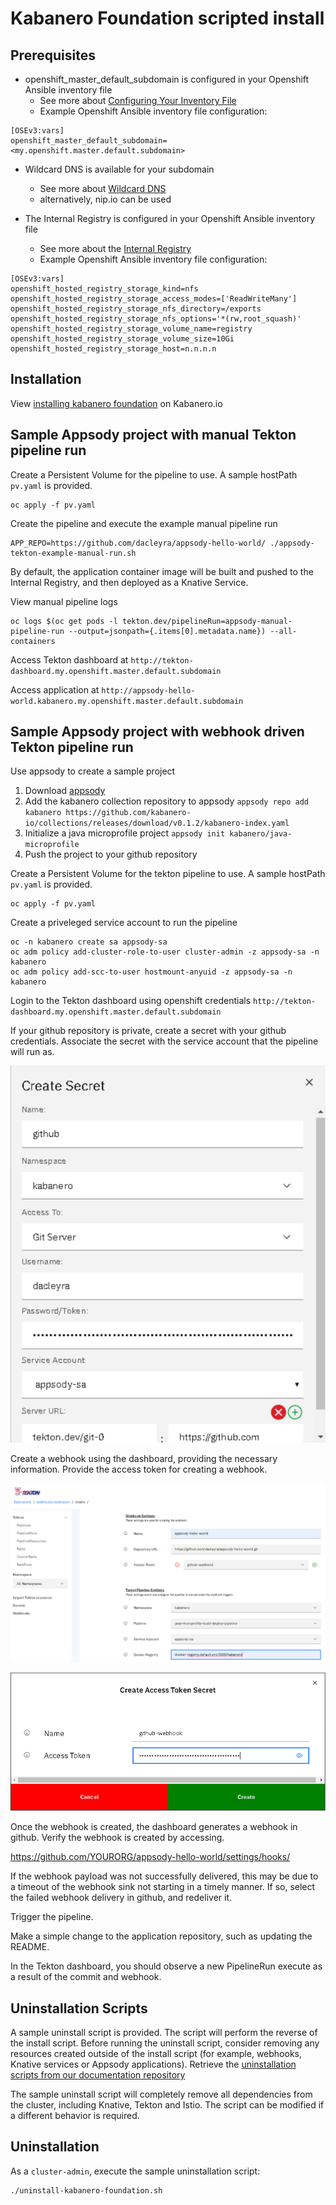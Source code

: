 # Kabanero Foundation scripted install

## Prerequisites

* openshift_master_default_subdomain is configured in your Openshift Ansible inventory file
  * See more about [Configuring Your Inventory File](https://docs.okd.io/3.11/install/configuring_inventory_file.html)
  * Example Openshift Ansible inventory file configuration:
 ```
 [OSEv3:vars]
 openshift_master_default_subdomain=<my.openshift.master.default.subdomain>
 ```
  
* Wildcard DNS is available for your subdomain
  * See more about [Wildcard DNS](https://docs.openshift.com/container-platform/3.11/install/prerequisites.html#wildcard-dns-prereq)
  * alternatively, nip.io can be used
  
* The Internal Registry is configured in your Openshift Ansible inventory file
  * See more about the [Internal Registry](https://docs.okd.io/3.11/install_config/registry/index.html)
  * Example Openshift Ansible inventory file configuration:
```
[OSEv3:vars]
openshift_hosted_registry_storage_kind=nfs
openshift_hosted_registry_storage_access_modes=['ReadWriteMany']
openshift_hosted_registry_storage_nfs_directory=/exports
openshift_hosted_registry_storage_nfs_options='*(rw,root_squash)'
openshift_hosted_registry_storage_volume_name=registry
openshift_hosted_registry_storage_volume_size=10Gi
openshift_hosted_registry_storage_host=n.n.n.n
```

## Installation

View [installing kabanero foundation](https://kabanero.io/docs/ref/general/installing-kabanero-foundation.html) on Kabanero.io

## Sample Appsody project with manual Tekton pipeline run

Create a Persistent Volume for the pipeline to use. A sample hostPath `pv.yaml` is provided.
```
oc apply -f pv.yaml
```

Create the pipeline and execute the example manual pipeline run
```
APP_REPO=https://github.com/dacleyra/appsody-hello-world/ ./appsody-tekton-example-manual-run.sh
```

By default, the application container image will be built and pushed to the Internal Registry, and then deployed as a Knative Service.

View manual pipeline logs
```
oc logs $(oc get pods -l tekton.dev/pipelineRun=appsody-manual-pipeline-run --output=jsonpath={.items[0].metadata.name}) --all-containers
```

Access Tekton dashboard at `http://tekton-dashboard.my.openshift.master.default.subdomain`

Access application at `http://appsody-hello-world.kabanero.my.openshift.master.default.subdomain`


## Sample Appsody project with webhook driven Tekton pipeline run

Use appsody to create a sample project

1. Download [appsody](https://github.com/appsody/appsody/releases)
2. Add the kabanero collection repository to appsody `appsody repo add kabanero https://github.com/kabanero-io/collections/releases/download/v0.1.2/kabanero-index.yaml`
3. Initialize a java microprofile project `appsody init kabanero/java-microprofile`
4. Push the project to your github repository

Create a Persistent Volume for the tekton pipeline to use. A sample hostPath `pv.yaml` is provided.
```
oc apply -f pv.yaml
```

Create a priveleged service account to run the pipeline
```
oc -n kabanero create sa appsody-sa
oc adm policy add-cluster-role-to-user cluster-admin -z appsody-sa -n kabanero
oc adm policy add-scc-to-user hostmount-anyuid -z appsody-sa -n kabanero
```

Login to the Tekton dashboard using openshift credentials `http://tekton-dashboard.my.openshift.master.default.subdomain`

If your github repository is private, create a secret with your github credentials. Associate the secret with the service account that the pipeline will run as. 

![](secret.png)

Create a webhook using the dashboard, providing the necessary information. Provide the access token for creating a webhook.

![](webhook.png)

![](cats.png)

Once the webhook is created, the dashboard generates a webhook in github. Verify the webhook is created by accessing.

https://github.com/YOURORG/appsody-hello-world/settings/hooks/

If the webhook payload was not successfully delivered, this may be due to a timeout of the webhook sink not starting in a timely manner. If so, select the failed webhook delivery in github, and redeliver it.

Trigger the pipeline.

Make a simple change to the application repository, such as updating the README.

In the Tekton dashboard, you should observe a new PipelineRun execute as a result of the commit and webhook.

## Uninstallation Scripts

A sample uninstall script is provided.  The script will perform the reverse of the install script.  Before running the uninstall script, consider removing any resources created outside of the install script (for example, webhooks, Knative services or Appsody applications).  Retrieve the [uninstallation scripts from our documentation repository](https://github.com/kabanero-io/kabanero-foundation/tree/master/scripts)

The sample uninstall script will completely remove all dependencies from the cluster, including Knative, Tekton and Istio.  The script can be modified if a different behavior is required.

## Uninstallation

As a `cluster-admin`, execute the sample uninstallation script:
```
./uninstall-kabanero-foundation.sh
```

